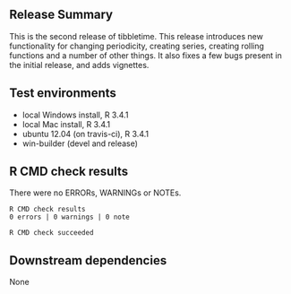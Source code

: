 ## Release Summary
This is the second release of tibbletime. This release introduces new functionality for changing periodicity, creating series, creating rolling functions and a number of other things. It also fixes a few bugs present in the initial release, and adds vignettes.

## Test environments
* local Windows install, R 3.4.1
* local Mac install, R 3.4.1
* ubuntu 12.04 (on travis-ci), R 3.4.1
* win-builder (devel and release)

## R CMD check results
There were no ERRORs, WARNINGs or NOTEs.

    R CMD check results
    0 errors | 0 warnings | 0 note 

    R CMD check succeeded

## Downstream dependencies
None
